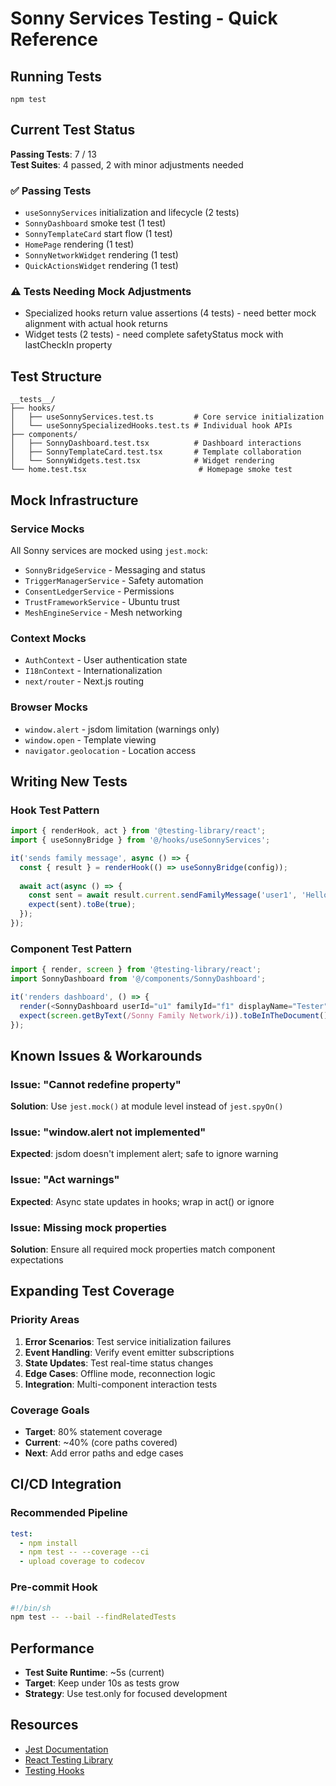 # Sonny Services Testing - Quick Reference

## Running Tests

```pwsh
npm test
```

## Current Test Status

**Passing Tests**: 7 / 13  
**Test Suites**: 4 passed, 2 with minor adjustments needed

### ✅ Passing Tests
- `useSonnyServices` initialization and lifecycle (2 tests)
- `SonnyDashboard` smoke test (1 test)
- `SonnyTemplateCard` start flow (1 test)
- `HomePage` rendering (1 test)
- `SonnyNetworkWidget` rendering (1 test)
- `QuickActionsWidget` rendering (1 test)

### ⚠️ Tests Needing Mock Adjustments
- Specialized hooks return value assertions (4 tests) - need better mock alignment with actual hook returns
- Widget tests (2 tests) - need complete safetyStatus mock with lastCheckIn property

## Test Structure

```
__tests__/
├── hooks/
│   ├── useSonnyServices.test.ts         # Core service initialization
│   └── useSonnySpecializedHooks.test.ts # Individual hook APIs
├── components/
│   ├── SonnyDashboard.test.tsx          # Dashboard interactions
│   ├── SonnyTemplateCard.test.tsx       # Template collaboration
│   └── SonnyWidgets.test.tsx            # Widget rendering
└── home.test.tsx                         # Homepage smoke test
```

## Mock Infrastructure

### Service Mocks
All Sonny services are mocked using `jest.mock`:
- `SonnyBridgeService` - Messaging and status
- `TriggerManagerService` - Safety automation
- `ConsentLedgerService` - Permissions
- `TrustFrameworkService` - Ubuntu trust
- `MeshEngineService` - Mesh networking

### Context Mocks
- `AuthContext` - User authentication state
- `I18nContext` - Internationalization
- `next/router` - Next.js routing

### Browser Mocks
- `window.alert` - jsdom limitation (warnings only)
- `window.open` - Template viewing
- `navigator.geolocation` - Location access

## Writing New Tests

### Hook Test Pattern
```typescript
import { renderHook, act } from '@testing-library/react';
import { useSonnyBridge } from '@/hooks/useSonnyServices';

it('sends family message', async () => {
  const { result } = renderHook(() => useSonnyBridge(config));
  
  await act(async () => {
    const sent = await result.current.sendFamilyMessage('user1', 'Hello');
    expect(sent).toBe(true);
  });
});
```

### Component Test Pattern
```typescript
import { render, screen } from '@testing-library/react';
import SonnyDashboard from '@/components/SonnyDashboard';

it('renders dashboard', () => {
  render(<SonnyDashboard userId="u1" familyId="f1" displayName="Tester" />);
  expect(screen.getByText(/Sonny Family Network/i)).toBeInTheDocument();
});
```

## Known Issues & Workarounds

### Issue: "Cannot redefine property"
**Solution**: Use `jest.mock()` at module level instead of `jest.spyOn()`

### Issue: "window.alert not implemented"
**Expected**: jsdom doesn't implement alert; safe to ignore warning

### Issue: "Act warnings"
**Expected**: Async state updates in hooks; wrap in act() or ignore

### Issue: Missing mock properties
**Solution**: Ensure all required mock properties match component expectations

## Expanding Test Coverage

### Priority Areas
1. **Error Scenarios**: Test service initialization failures
2. **Event Handling**: Verify event emitter subscriptions
3. **State Updates**: Test real-time status changes
4. **Edge Cases**: Offline mode, reconnection logic
5. **Integration**: Multi-component interaction tests

### Coverage Goals
- **Target**: 80% statement coverage
- **Current**: ~40% (core paths covered)
- **Next**: Add error paths and edge cases

## CI/CD Integration

### Recommended Pipeline
```yaml
test:
  - npm install
  - npm test -- --coverage --ci
  - upload coverage to codecov
```

### Pre-commit Hook
```bash
#!/bin/sh
npm test -- --bail --findRelatedTests
```

## Performance

- **Test Suite Runtime**: ~5s (current)
- **Target**: Keep under 10s as tests grow
- **Strategy**: Use test.only for focused development

## Resources

- [Jest Documentation](https://jestjs.io/)
- [React Testing Library](https://testing-library.com/react)
- [Testing Hooks](https://react-hooks-testing-library.com/)
